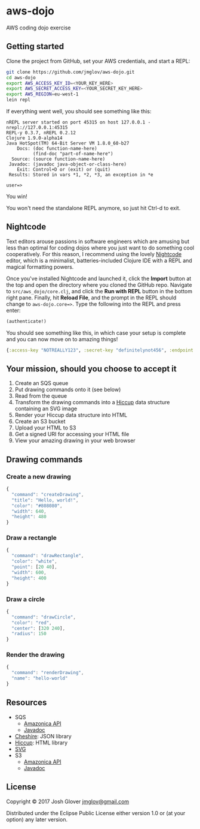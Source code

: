 # aws-dojo

AWS coding dojo exercise

## Getting started

Clone the project from GitHub, set your AWS credentials, and start a REPL:

```bash
git clone https://github.com/jmglov/aws-dojo.git
cd aws-dojo
export AWS_ACCESS_KEY_ID=<YOUR_KEY_HERE>
export AWS_SECRET_ACCESS_KEY=<YOUR_SECRET_KEY_HERE>
export AWS_REGION=eu-west-1
lein repl
```

If everything went well, you should see something like this:

```
nREPL server started on port 45315 on host 127.0.0.1 - nrepl://127.0.0.1:45315
REPL-y 0.3.7, nREPL 0.2.12
Clojure 1.9.0-alpha14
Java HotSpot(TM) 64-Bit Server VM 1.8.0_60-b27
    Docs: (doc function-name-here)
          (find-doc "part-of-name-here")
  Source: (source function-name-here)
 Javadoc: (javadoc java-object-or-class-here)
    Exit: Control+D or (exit) or (quit)
 Results: Stored in vars *1, *2, *3, an exception in *e

user=>
```

You win!

You won't need the standalone REPL anymore, so just hit Ctrl-d to exit.

## Nightcode

Text editors arouse passions in software engineers which are amusing but less than optimal for coding dojos where you just want to do something cool cooperatively. For this reason, I recommend using the lovely [Nightcode](https://sekao.net/nightcode/) editor, which is a minimalist, batteries-included Clojure IDE with a REPL and magical formatting powers.

Once you've installed Nightcode and launched it, click the **Import** button at the top and open the directory where you cloned the GitHub repo. Navigate to `src/aws_dojo/core.clj`, and click the **Run with REPL** button in the bottom right pane. Finally, hit **Reload File**, and the prompt in the REPL should change to `aws-dojo.core=>`. Type the following into the REPL and press enter:
```clj
(authenticate!)
```

You should see something like this, in which case your setup is complete and you can now move on to amazing things!
```clj
{:access-key "NOTREALLY123", :secret-key "definitelynot456", :endpoint "eu-west-1"}
```

## Your mission, should you choose to accept it

1. Create an SQS queue
2. Put drawing commands onto it (see below)
3. Read from the queue
4. Transform the drawing commands into a [Hiccup](https://github.com/weavejester/hiccup) data structure containing an SVG image
5. Render your Hiccup data structure into HTML
6. Create an S3 bucket
7. Upload your HTML to S3
8. Get a signed URI for accessing your HTML file
9. View your amazing drawing in your web browser

## Drawing commands

### Create a new drawing

```javascript
{
  "command": "createDrawing",
  "title": "Hello, world!",
  "color": "#808080",
  "width": 640,
  "height": 480
}
```

### Draw a rectangle

```javascript
{
  "command": "drawRectangle",
  "color": "white",
  "point": [20 40],
  "width": 600,
  "height": 400
}
```

### Draw a circle

```javascript
{
  "command": "drawCircle",
  "color": "red",
  "center": [320 240],
  "radius": 150
}
```

### Render the drawing

```javascript
{
  "command": "renderDrawing",
  "name": "hello-world"
}
```

## Resources

* SQS
  * [Amazonica API](https://github.com/mcohen01/amazonica#sqs)
  * [Javadoc](http://docs.aws.amazon.com/AWSJavaSDK/latest/javadoc/com/amazonaws/services/sqs/AmazonSQSClient.html)
* [Cheshire](https://github.com/dakrone/cheshire): JSON library
* [Hiccup](https://github.com/weavejester/hiccup): HTML library
* [SVG](https://developer.mozilla.org/en-US/docs/Web/SVG)
* S3
  * [Amazonica API](https://github.com/mcohen01/amazonica#sqs)
  * [Javadoc](http://docs.aws.amazon.com/AWSJavaSDK/latest/javadoc/com/amazonaws/services/s3/AmazonS3Client.html)

## License

Copyright © 2017 Josh Glover <jmglov@gmail.com>

Distributed under the Eclipse Public License either version 1.0 or (at
your option) any later version.
